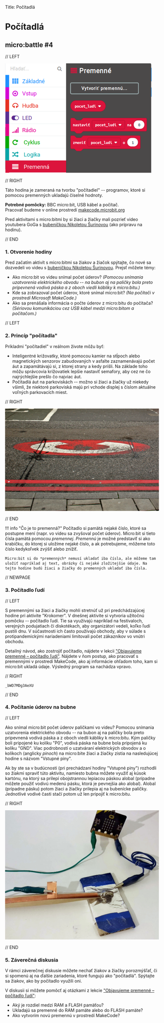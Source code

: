 Title:   	Počítadlá

# Počítadlá
## micro:battle #4

// LEFT

![](images/makecode_premenna_2.png)

// RIGHT

<div markdown="1" class="lection-desc">
Táto hodina je zameraná na tvorbu "počítadiel" -- programov, ktoré si pomocou premenných ukladajú číselné hodnoty. 
</div>

**Potrebné pomôcky:** BBC micro:bit, USB kábel a počítač.  
Pracovať budeme v online prostredí [makecode.microbit.org](https://makecode.microbit.org/)


Pred aktivitami s micro:bitmi by si žiaci a žiačky mali pozrieť video youtubera GoGa s [bubeníčkou Nikoletou Šurinovou](XXX) (ako prípravu na hodinu).

// END

### 1. Otvorenie hodiny

Pred začatím aktivít s micro:bitmi sa žiakov a žiačok spýtajte, čo nové sa dozvedeli vo videu s [bubeníčkou Nikoletou Šurinovou](XXX). Prejsť môžete témy:

* Ako micro:bit vo videu snímal počet úderov? *(Pomocou snímania uzatvorenia elektrického obvodu -- na bubon aj na paličky bola preto pripevnená vodivá páska a z oboch viedli kábliky k micro:bitu.)*
* Kde sa zobrazoval počet úderov, ktoré snímal micro:bit? *(Na počítači v prostredí Microsoft MakeCode.)*
* Ako sa prenášala informácia o počte úderov z micro:bitu do počítača? *(Sériovou komunikáciou cez USB kábel medzi micro:bitom a počítačom.)*


// LEFT

### 2. Princíp "počítadla"

Príkladmi "počítadiel" v reálnom živote môžu byť:

- Inteligentné križovatky, ktoré pomocou kamier na stĺpoch alebo magnetických senzorov zabudovaných v asfalte zaznamenávajú počet áut a zapamätávajú si, z ktorej strany a kedy prišli. Na základe toho môžu správcovia križovatiek lepšie nastaviť semafory, aby cez ne čo najrýchlejšie prešlo čo najviac áut.
- Počítadlá áut na parkoviskách -- možno si žiaci a žiačky už niekedy všimli, že niektoré parkoviská majú pri vchode displej s číslom aktuálne voľných parkovacích miest.

// RIGHT

![V asfalte zabudovaný magnetický senzor áut (autor: [Mariordo](https://nl.wikipedia.org/wiki/London_Streets#/media/Bestand:London_CC_01_2013_5482.JPG))](images/senzor.JPG)


// END

!!! info "Čo je to premenná?"
    Počítadlo si pamätá nejaké číslo, ktoré sa postupne mení (napr. vo videu sa zvyšoval počet úderov). Micro:bit si tieto čísla pamätá pomocou *premennej*. *Premennú* je možné predstaviť si ako krabičku, do ktorej si uložíme nejaké číslo, a ak potrebujeme, môžeme toto číslo kedykoľvek zvýšiť alebo znížiť.

    Micro:bit si do *premenných* nemusí ukladať iba čísla, ale môžeme tam uložiť napríklad aj text, obrázky či nejaké zložitejšie údaje. Na tejto hodine budú žiaci a žiačky do premenných ukladať iba čísla.

// NEWPAGE

### 3. Počítadlo ľudí

// LEFT

S premennými sa žiaci a žiačky mohli stretnúť už pri predchádzajúcej hodine pri aktivite "Krokomer". V dnešnej aktivite si vytvoria užitočnú pomôcku -- počítadlo ľudí. Tie sa využívajú napríklad na festivaloch, verejných podujatiach či diskotékach, aby organizátori vedeli, koľko ľudí pustili dnu. V súčastnosti ich často používajú obchody, aby v súlade s protipandemickými nariadeniami limitovali počet zákazníkov vo vnútri obchodu.

Detailný návod, ako zostrojiť počítadlo, nájdete v lekcii ["Objavujeme premenné – počítadlo ľudí"](https://enter.study/navod/objavujeme-premenne-pocitadlo-ludi/). Nájdete v ňom postup, ako pracovať s premennými v prostredí MakeCode, ako aj informácie ohľadom toho, kam si micro:bit ukladá údaje. Výsledný program sa nachádza vpravo.

// RIGHT

```makecode
_bWD7MDg3AeXU
```

// END

### 4. Počítanie úderov na bubne

// LEFT

Ako snímal micro:bit počet úderov paličkami vo videu? Pomocou snímania uzatvorenia elektrického obvodu -- na bubon aj na paličky bola preto pripevnená vodivá páska a z oboch viedli kábliky k micro:bitu. Kým paličky boli pripojené ku kolíku "P0", vodivá páska na bubne bola pripojená ku kolíku "GND". Viac podrobností o uzatváraní elektrických obvodov a o kolíkoch (anglicky *pinoch*) na micro:bite žiaci a žiačky zistia na nasledujúcej hodine s názvom "Vstupné piny".

Ak by ste sa v budúcnosti (pri prechádzaní hodiny "Vstupné piny") rozhodli so žiakmi spraviť túto aktivitu, namiesto bubna môžete využiť aj kúsok kartónu, na ktorý sa prilepí obojstrannou lepiacou páskou alobal (prípadne môžete použiť vodivú medenú pásku, ktorá je pevnejšia ako alobal). Alobal (prípadne pásku) potom žiaci a žiačky prilepia aj na bubenícke paličky. Jednotlivé vodivé časti stačí potom už len pripojiť k micro:bitu.

// RIGHT

![Fotka bubeníckej paličky s prilepenou medenou páskou a kúskom kartónu s alobalom. Kartón je vhodné prilepiť o stôl.](images/palicka_a_bubon.jpg)

// END

### 5. Záverečná diskusia

V rámci záverečnej diskusie môžete nechať žiakov a žiačky porozmýšľať, či si spomenú aj na ďalšie zariadenia, ktoré fungujú ako "počítadlá". Spýtajte sa žiakov, ako by počítadlo využili oni.

V diskusii si môžete pomôcť aj otázkami z lekcie ["Objavujeme premenné – počítadlo ľudí"](https://enter.study/navod/objavujeme-premenne-pocitadlo-ludi/):

*   Aký je rozdiel medzi RAM a FLASH pamäťou?
*   Ukladajú sa premenné do RAM pamäte alebo do FLASH pamäte?
*   Ako vytvorím novú premennú v prostredí MakeCode?